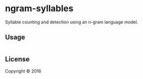 # ngram-syllables

Syllable counting and detection using an n-gram language model.

## Usage

```clojure
```

## License

Copyright © 2016
